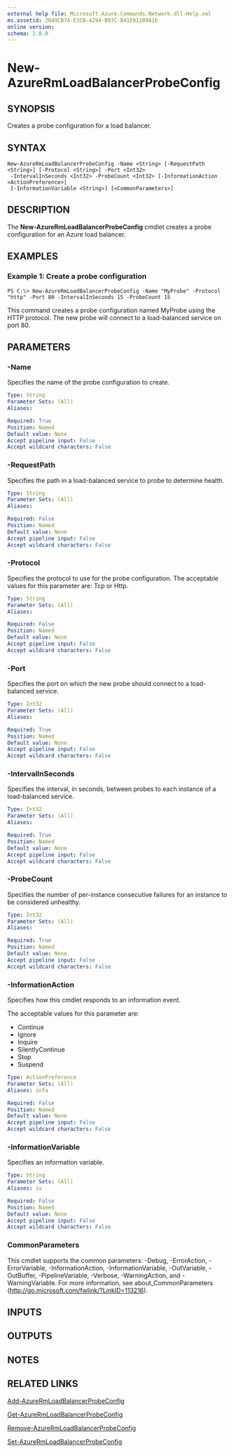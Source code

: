 ```yaml
---
external help file: Microsoft.Azure.Commands.Network.dll-Help.xml
ms.assetid: 2049CB74-E3CB-4294-B97C-B41E91209A1E
online version: 
schema: 2.0.0
---
```


# New-AzureRmLoadBalancerProbeConfig

## SYNOPSIS
Creates a probe configuration for a load balancer.

## SYNTAX

```
New-AzureRmLoadBalancerProbeConfig -Name <String> [-RequestPath <String>] [-Protocol <String>] -Port <Int32>
 -IntervalInSeconds <Int32> -ProbeCount <Int32> [-InformationAction <ActionPreference>]
 [-InformationVariable <String>] [<CommonParameters>]
```

## DESCRIPTION
The **New-AzureRmLoadBalancerProbeConfig** cmdlet creates a probe configuration for an Azure load balancer.

## EXAMPLES

### Example 1: Create a probe configuration
```
PS C:\> New-AzureRmLoadBalancerProbeConfig -Name "MyProbe" -Protocol "http" -Port 80 -IntervalInSeconds 15 -ProbeCount 15
```

This command creates a probe configuration named MyProbe using the HTTP protocol.
The new probe will connect to a load-balanced service on port 80.

## PARAMETERS

### -Name
Specifies the name of the probe configuration to create.

```yaml
Type: String
Parameter Sets: (All)
Aliases: 

Required: True
Position: Named
Default value: None
Accept pipeline input: False
Accept wildcard characters: False
```

### -RequestPath
Specifies the path in a load-balanced service to probe to determine health.

```yaml
Type: String
Parameter Sets: (All)
Aliases: 

Required: False
Position: Named
Default value: None
Accept pipeline input: False
Accept wildcard characters: False
```

### -Protocol
Specifies the protocol to use for the probe configuration.
The acceptable values for this parameter are: Tcp or Http.

```yaml
Type: String
Parameter Sets: (All)
Aliases: 

Required: False
Position: Named
Default value: None
Accept pipeline input: False
Accept wildcard characters: False
```

### -Port
Specifies the port on which the new probe should connect to a load-balanced service.

```yaml
Type: Int32
Parameter Sets: (All)
Aliases: 

Required: True
Position: Named
Default value: None
Accept pipeline input: False
Accept wildcard characters: False
```

### -IntervalInSeconds
Specifies the interval, in seconds, between probes to each instance of a load-balanced service.

```yaml
Type: Int32
Parameter Sets: (All)
Aliases: 

Required: True
Position: Named
Default value: None
Accept pipeline input: False
Accept wildcard characters: False
```

### -ProbeCount
Specifies the number of per-instance consecutive failures for an instance to be considered unhealthy.

```yaml
Type: Int32
Parameter Sets: (All)
Aliases: 

Required: True
Position: Named
Default value: None
Accept pipeline input: False
Accept wildcard characters: False
```

### -InformationAction
Specifies how this cmdlet responds to an information event.

The acceptable values for this parameter are:

- Continue
- Ignore
- Inquire
- SilentlyContinue
- Stop
- Suspend

```yaml
Type: ActionPreference
Parameter Sets: (All)
Aliases: infa

Required: False
Position: Named
Default value: None
Accept pipeline input: False
Accept wildcard characters: False
```

### -InformationVariable
Specifies an information variable.

```yaml
Type: String
Parameter Sets: (All)
Aliases: iv

Required: False
Position: Named
Default value: None
Accept pipeline input: False
Accept wildcard characters: False
```

### CommonParameters
This cmdlet supports the common parameters: -Debug, -ErrorAction, -ErrorVariable, -InformationAction, -InformationVariable, -OutVariable, -OutBuffer, -PipelineVariable, -Verbose, -WarningAction, and -WarningVariable. For more information, see about_CommonParameters (http://go.microsoft.com/fwlink/?LinkID=113216).

## INPUTS

## OUTPUTS

## NOTES

## RELATED LINKS

[Add-AzureRmLoadBalancerProbeConfig](./Add-AzureRmLoadBalancerProbeConfig.md)

[Get-AzureRmLoadBalancerProbeConfig](./Get-AzureRmLoadBalancerProbeConfig.md)

[Remove-AzureRmLoadBalancerProbeConfig](./Remove-AzureRmLoadBalancerProbeConfig.md)

[Set-AzureRmLoadBalancerProbeConfig](./Set-AzureRmLoadBalancerProbeConfig.md)
